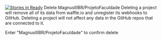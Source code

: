 [![Stories in Ready](https://badge.waffle.io/MagnusIIIBR/ProjetoFaculdade.svg?label=ready&title=Ready)](http://waffle.io/MagnusIIIBR/ProjetoFaculdade)
Delete MagnusIIIBR/ProjetoFaculdade
Deleting a project will remove all of its data from waffle.io and unregister its webhooks to GitHub. Deleting a project will not affect any data in the GitHub repos that are connected to it.

Enter "MagnusIIIBR/ProjetoFaculdade" to confirm delete
